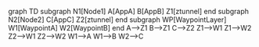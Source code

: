 graph TD
    subgraph N1[Node1]
        A[AppA]
        B[AppB]
        Z1[ztunnel]
    end
    subgraph N2[Node2]
        C[AppC]
        Z2[ztunnel]
    end
    subgraph WP[WaypointLayer]
        W1[WaypointA]
        W2[WaypointB]
    end
    A-->Z1
    B-->Z1
    C-->Z2
    Z1-->W1
    Z1-->W2
    Z2-->W1
    Z2-->W2
    W1-->A
    W1-->B
    W2-->C